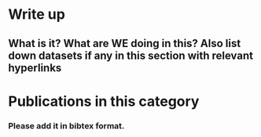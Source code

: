 # Write up
## What is it? What are WE doing in this? Also list down datasets if any in this section with relevant hyperlinks

# Publications in this category
### Please add it in bibtex format. 

